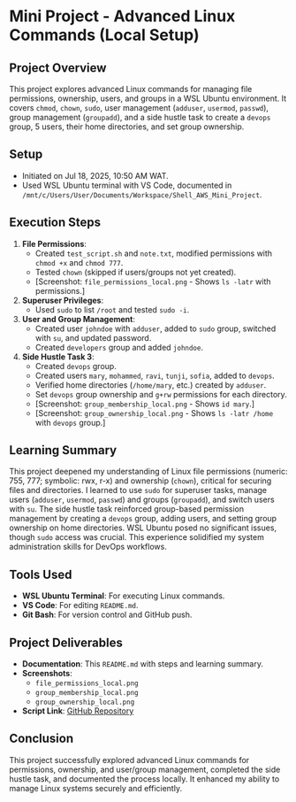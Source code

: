 # Mini Project - Advanced Linux Commands (Local Setup)

## Project Overview
This project explores advanced Linux commands for managing file permissions, ownership, users, and groups in a WSL Ubuntu environment. It covers `chmod`, `chown`, `sudo`, user management (`adduser`, `usermod`, `passwd`), group management (`groupadd`), and a side hustle task to create a `devops` group, 5 users, their home directories, and set group ownership.

## Setup
- Initiated on Jul 18, 2025, 10:50 AM WAT.
- Used WSL Ubuntu terminal with VS Code, documented in `/mnt/c/Users/User/Documents/Workspace/Shell_AWS_Mini_Project`.

## Execution Steps
1. **File Permissions**:
   - Created `test_script.sh` and `note.txt`, modified permissions with `chmod +x` and `chmod 777`.
   - Tested `chown` (skipped if users/groups not yet created).
   - [Screenshot: `file_permissions_local.png` - Shows `ls -latr` with permissions.]
2. **Superuser Privileges**:
   - Used `sudo` to list `/root` and tested `sudo -i`.
3. **User and Group Management**:
   - Created user `johndoe` with `adduser`, added to `sudo` group, switched with `su`, and updated password.
   - Created `developers` group and added `johndoe`.
4. **Side Hustle Task 3**:
   - Created `devops` group.
   - Created users `mary`, `mohammed`, `ravi`, `tunji`, `sofia`, added to `devops`.
   - Verified home directories (`/home/mary`, etc.) created by `adduser`.
   - Set `devops` group ownership and `g+rw` permissions for each directory.
   - [Screenshot: `group_membership_local.png` - Shows `id mary`.]
   - [Screenshot: `group_ownership_local.png` - Shows `ls -latr /home` with `devops` group.]

## Learning Summary
This project deepened my understanding of Linux file permissions (numeric: 755, 777; symbolic: rwx, r-x) and ownership (`chown`), critical for securing files and directories. I learned to use `sudo` for superuser tasks, manage users (`adduser`, `usermod`, `passwd`) and groups (`groupadd`), and switch users with `su`. The side hustle task reinforced group-based permission management by creating a `devops` group, adding users, and setting group ownership on home directories. WSL Ubuntu posed no significant issues, though `sudo` access was crucial. This experience solidified my system administration skills for DevOps workflows.

## Tools Used
- **WSL Ubuntu Terminal**: For executing Linux commands.
- **VS Code**: For editing `README.md`.
- **Git Bash**: For version control and GitHub push.

## Project Deliverables
- **Documentation**: This `README.md` with steps and learning summary.
- **Screenshots**:
  - `file_permissions_local.png`
  - `group_membership_local.png`
  - `group_ownership_local.png`
- **Script Link**: [GitHub Repository](https://github.com/westgrin/Shell_AWS_Mini_Project)

## Conclusion
This project successfully explored advanced Linux commands for permissions, ownership, and user/group management, completed the side hustle task, and documented the process locally. It enhanced my ability to manage Linux systems securely and efficiently.